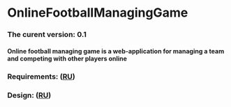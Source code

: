 # OnlineFootballManagingGame
### The curent version: 0.1
#### Online football managing game is a web-application for managing a team and competing with other players online
### Requirements: ([RU](https://github.com/GuzIlya/OnlineFootballManagingGame/blob/master/Documents/SRS.md))
### Design: ([RU](https://github.com/GuzIlya/OnlineFootballManagingGame/blob/master/Documents/SDS.md))
